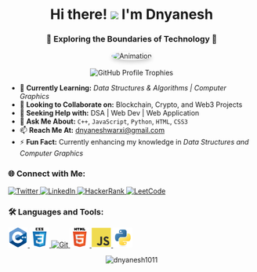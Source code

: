 <h1 align="center">Hi there! <img src="https://media.giphy.com/media/hvRJCLFzcasrR4ia7z/giphy.gif" width="35"> I'm Dnyanesh</h1>
<h3 align="center">🚀 Exploring the Boundaries of Technology 🌌</h3>

<p align="center">
  <img alt="Animation" width="500" src="https://media1.giphy.com/media/v1.Y2lkPTc5MGI3NjExcG5meTQ3em5sbG05bjJmeXRvNWRoZXR0emo0aG5sczlwamN4MXYycSZlcD12MV9pbnRlcm5hbF9naWZfYnlfaWQmY3Q9Zw/KR5Rpkiug3t5xqQnqc/giphy.gif" 
       style="border-radius: 50% !important; box-shadow: 0 4px 8px rgba(0, 0, 0, 0.2); overflow: hidden;" />
</p>

<p align="center">
  <img src="https://github-profile-trophy.vercel.app/?username=ryo-ma&theme=darkhub" alt="GitHub Profile Trophies" />
</p>

<ul>
  <li>🌱 <b>Currently Learning:</b> <em>Data Structures & Algorithms | Computer Graphics</em></li>
  <li>👯 <b>Looking to Collaborate on:</b> Blockchain, Crypto, and Web3 Projects</li>
  <li>🤝 <b>Seeking Help with:</b> DSA | Web Dev | Web Application</li>
  <li>💬 <b>Ask Me About:</b> <code>C++</code>, <code>JavaScript</code>, <code>Python</code>, <code>HTML</code>, <code>CSS3</code></li>
  <li>📫 <b>Reach Me At:</b> <a href="mailto:dnyaneshwarxi@gmail.com">dnyaneshwarxi@gmail.com</a></li>
  <li>⚡ <b>Fun Fact:</b> Currently enhancing my knowledge in <em>Data Structures and Computer Graphics</em></li>
</ul>

<h3 align="left">🌐 Connect with Me:</h3>
<p align="left">
  <a href="https://twitter.com/dfulsundar77984" target="_blank">
    <img src="https://media.giphy.com/media/jnFK5iTFMgbUspUK8q/giphy.gif" alt="Twitter" height="40" width="40" />
  </a>
  <a href="https://linkedin.com/in/https://www.linkedin.com/in/dnyaneshwar-fulsundar-37ba77277?utm_source=share&utm_campaign=share_via&utm_content=profile&utm_medium=android_app" target="_blank">
    <img src="https://media.giphy.com/media/QyJ0We4GHpjBa55K8r/giphy.gif" alt="LinkedIn" height="40" width="40" />
  </a>
  <a href="https://www.hackerrank.com/dnyaneshwarxi" target="_blank">
    <img src="https://media.giphy.com/media/U8xWzoCziwVXY45yT2/giphy.gif" alt="HackerRank" height="40" width="40" />
  </a>
  <a href="https://www.leetcode.com/dnyaneshxi" target="_blank">
    <img src="https://media.giphy.com/media/v1.Y2lkPTc5MGI3NjExczg1Yzd5NTBhZjc5dmRkM3B4dHBjOG42N3dmamF0Z3dpODk4eXpiNCZlcD12MV9pbnRlcm5hbF9naWZfYnlfaWQmY3Q9Zw/J1HqHfbudAOhVIRrVx/giphy.gif" alt="LeetCode" height="40" width="40" />
  </a>
</p>

<h3 align="left">🛠️ Languages and Tools:</h3>
<p align="left"> 
  <a href="https://www.w3schools.com/cpp/" target="_blank" rel="noreferrer"> 
    <img src="https://raw.githubusercontent.com/devicons/devicon/master/icons/cplusplus/cplusplus-original.svg" alt="C++" width="40" height="40" /> 
  </a> 
  <a href="https://www.w3schools.com/css/" target="_blank" rel="noreferrer"> 
    <img src="https://raw.githubusercontent.com/devicons/devicon/master/icons/css3/css3-original-wordmark.svg" alt="CSS3" width="40" height="40" /> 
  </a> 
  <a href="https://git-scm.com/" target="_blank" rel="noreferrer"> 
    <img src="https://www.vectorlogo.zone/logos/git-scm/git-scm-icon.svg" alt="Git" width="40" height="40" /> 
  </a> 
  <a href="https://www.w3.org/html/" target="_blank" rel="noreferrer"> 
    <img src="https://raw.githubusercontent.com/devicons/devicon/master/icons/html5/html5-original-wordmark.svg" alt="HTML5" width="40" height="40" /> 
  </a> 
  <a href="https://developer.mozilla.org/en-US/docs/Web/JavaScript" target="_blank" rel="noreferrer"> 
    <img src="https://raw.githubusercontent.com/devicons/devicon/master/icons/javascript/javascript-original.svg" alt="JavaScript" width="40" height="40" /> 
  </a> 
  <a href="https://www.python.org" target="_blank" rel="noreferrer"> 
    <img src="https://raw.githubusercontent.com/devicons/devicon/master/icons/python/python-original.svg" alt="Python" width="40" height="40" /> 
  </a> 
</p>

<p align="center">
  <img src="https://github-readme-streak-stats.herokuapp.com/?user=dnyanesh1011&theme=highcontrast" alt="dnyanesh1011" />
</p>
